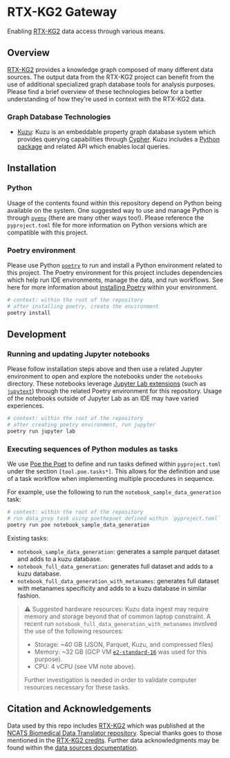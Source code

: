 # RTX-KG2 Gateway

Enabling [RTX-KG2](https://github.com/RTXteam/RTX-KG2) data access through various means.

## Overview

[RTX-KG2](https://github.com/RTXteam/RTX-KG2) provides a knowledge graph composed of many different data sources.
The output data from the RTX-KG2 project can benefit from the use of additional specialized graph database tools for analysis purposes.
Please find a brief overview of these technologies below for a better understanding of how they're used in context with the RTX-KG2 data.

### Graph Database Technologies

- [Kuzu](https://github.com/kuzudb/kuzu): Kuzu is an embeddable property graph database system which provides  querying capabilities through [Cypher](https://en.wikipedia.org/wiki/Cypher_(query_language)). Kuzu includes a [Python package](https://pypi.org/project/kuzu/) and related API which enables local queries.

## Installation

### Python

Usage of the contents found within this repository depend on Python being available on the system.
One suggested way to use and manage Python is through [`pyenv`](https://github.com/pyenv/pyenv?tab=readme-ov-file#installation) (there are many other ways too!).
Please reference the `pyproject.toml` file for more information on Python versions which are compatible with this project.

### Poetry environment

Please use Python [`poetry`](https://python-poetry.org/) to run and install a Python environment related to this project.
The Poetry environment for this project includes dependencies which help run IDE environments, manage the data, and run workflows.
See here for more information about [installing Poetry](https://python-poetry.org/docs/#installation) within your environment.

```bash
# context: within the root of the repository
# after installing poetry, create the environment
poetry install
```

## Development

### Running and updating Jupyter notebooks

Please follow installation steps above and then use a related Jupyter environment to open and explore the notebooks under the `notebooks` directory.
These notebooks leverage [Jupyter Lab extensions](https://jupyterlab.readthedocs.io/en/stable/user/extensions.html) (such as [`jupytext`](https://jupytext.readthedocs.io/en/latest/)) through the related Poetry environment for this repository.
Usage of the notebooks outside of Jupyter Lab as an IDE may have varied experiences.

```bash
# context: within the root of the repository
# after creating poetry environment, run jupyter
poetry run jupyter lab
```

### Executing sequences of Python modules as tasks

We use [Poe the Poet](https://poethepoet.natn.io/index.html) to define and run tasks defined within `pyproject.toml` under the section `[tool.poe.tasks*]`.
This allows for the definition and use of a task workflow when implementing multiple procedures in sequence.

For example, use the following to run the `notebook_sample_data_generation` task:

```bash
# context: within the root of the repository
# run data_prep task using poethepoet defined within `pyproject.toml`
poetry run poe notebook_sample_data_generation
```

Existing tasks:

- `notebook_sample_data_generation`: generates a sample parquet dataset and adds to a kuzu database.
- `notebook_full_data_generation`: generates full dataset and adds to a kuzu database.
- `notebook_full_data_generation_with_metanames`: generates full dataset with metanames specificity and adds to a kuzu database in similar fashion.

> ⚠ Suggested hardware resources:
> Kuzu data ingest may require memory and storage beyond that of common laptop constraint.
> A recent run `notebook_full_data_generation_with_metanames` involved the use of the following resources:
>
> - Storage: ~40 GB (JSON, Parquet, Kuzu, and compressed files)
> - Memory: ~32 GB (GCP VM [`e2-standard-16`](https://cloud.google.com/compute/docs/general-purpose-machines#e2-standard) was used for this purpose).
> - CPU: 4 vCPU (see VM note above).
>
> Further investigation is needed in order to validate computer resources necessary for these tasks.

## Citation and Acknowledgements

Data used by this repo includes [RTX-KG2](https://github.com/RTXteam/RTX-KG2) which was published at the [NCATS Biomedical Data Translator repository](https://github.com/ncats/translator-lfs-artifacts). Special thanks goes to those mentioned in the [RTX-KG2 credits](https://github.com/RTXteam/RTX-KG2?tab=readme-ov-file#credits). Further data acknowledgments may be found within the [data sources documentation](https://github.com/RTXteam/RTX-KG2?tab=readme-ov-file#what-data-sources-are-used-in-kg2).
